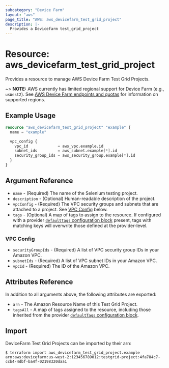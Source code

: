 ```yaml
---
subcategory: "Device Farm"
layout: "aws"
page_title: "AWS: aws_devicefarm_test_grid_project"
description: |-
  Provides a Devicefarm test_grid_project
---
```


# Resource: aws_devicefarm_test_grid_project

Provides a resource to manage AWS Device Farm Test Grid Projects.

~> **NOTE:** AWS currently has limited regional support for Device Farm (e.g., `usWest2`). See [AWS Device Farm endpoints and quotas](https://docs.aws.amazon.com/general/latest/gr/devicefarm.html) for information on supported regions.

## Example Usage

```terraform
resource "aws_devicefarm_test_grid_project" "example" {
  name = "example"

  vpc_config {
    vpc_id             = aws_vpc.example.id
    subnet_ids         = aws_subnet.example[*].id
    security_group_ids = aws_security_group.example[*].id
  }
}
```

## Argument Reference

* `name` - (Required) The name of the Selenium testing project.
* `description` - (Optional) Human-readable description of the project.
* `vpcConfig` - (Required) The VPC security groups and subnets that are attached to a project. See [VPC Config](#vpc-config) below.
* `tags` - (Optional) A map of tags to assign to the resource. If configured with a provider [`defaultTags` configuration block](https://registry.terraform.io/providers/hashicorp/aws/latest/docs#default_tags-configuration-block) present, tags with matching keys will overwrite those defined at the provider-level.

### VPC Config

* `securityGroupIds` - (Required) A list of VPC security group IDs in your Amazon VPC.
* `subnetIds` - (Required) A list of VPC subnet IDs in your Amazon VPC.
* `vpcId` - (Required) The ID of the Amazon VPC.

## Attributes Reference

In addition to all arguments above, the following attributes are exported:

* `arn` - The Amazon Resource Name of this Test Grid Project.
* `tagsAll` - A map of tags assigned to the resource, including those inherited from the provider [`defaultTags` configuration block](https://registry.terraform.io/providers/hashicorp/aws/latest/docs#default_tags-configuration-block).

## Import

DeviceFarm Test Grid Projects can be imported by their arn:

```
$ terraform import aws_devicefarm_test_grid_project.example arn:aws:devicefarm:us-west-2:123456789012:testgrid-project:4fa784c7-ccb4-4dbf-ba4f-02198320daa1
```

<!-- cache-key: cdktf-0.17.0-pre.15 input-48ab880867bf3d376a730cf1e6d80a3ca2bb1792479dd1e0bc3ab7bb2e2c6605 -->
